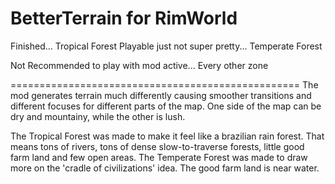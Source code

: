 # BetterTerrain for RimWorld

Finished...
Tropical Forest
Playable just not super pretty...
Temperate Forest

Not Recommended to play with mod active...
Every other zone

==================================================
The mod generates terrain much differently causing smoother transitions and different focuses for different parts of the map.  One side of the map can be dry and mountainy, while the other is lush.

The Tropical Forest was made to make it feel like a brazilian rain forest.  That means tons of rivers, tons of dense slow-to-traverse forests, little good farm land and few open areas.
The Temperate Forest was made to draw more on the 'cradle of civilizations' idea.  The good farm land is near water.
